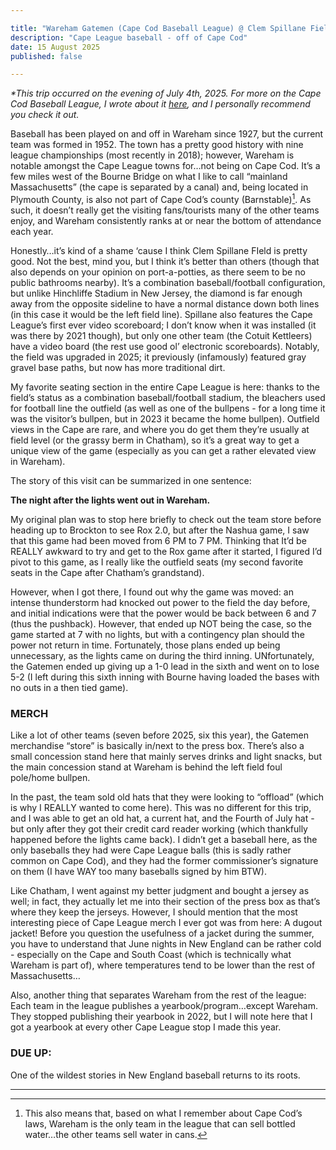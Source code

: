 ```yaml
---

title: "Wareham Gatemen (Cape Cod Baseball League) @ Clem Spillane Field"
description: "Cape League baseball - off of Cape Cod"
date: 15 August 2025
published: false

---
```

*\*This trip occurred on the evening of July 4th, 2025. For more on the Cape Cod Baseball League, I wrote about it [here](ccbl_overview), and I personally recommend you check it out.*

Baseball has been played on and off in Wareham since 1927, but the current team was formed in 1952. The town has a pretty good history with nine league championships (most recently in 2018); however, Wareham is notable amongst the Cape League towns for…not being on Cape Cod. It’s a few miles west of the Bourne Bridge on what I like to call “mainland Massachusetts” (the cape is separated by a canal) and, being located in Plymouth County, is also not part of Cape Cod’s county (Barnstable)[^1]. As such, it doesn’t really get the visiting fans/tourists many of the other teams enjoy, and Wareham consistently ranks at or near the bottom of attendance each year.

Honestly…it’s kind of a shame ‘cause I think Clem Spillane FIeld is pretty good. Not the best, mind you, but I think it’s better than others (though that also depends on your opinion on port-a-potties, as there seem to be no public bathrooms nearby). It’s a combination baseball/football configuration, but unlike Hinchliffe Stadium in New Jersey, the diamond is far enough away from the opposite sideline to have a normal distance down both lines (in this case it would be the left field line). Spillane also features the Cape League’s first ever video scoreboard; I don’t know when it was installed (it was there by 2021 though), but only one other team (the Cotuit Kettleers) have a video board (the rest use good ol’ electronic scoreboards). Notably, the field was upgraded in 2025; it previously (infamously) featured gray gravel base paths, but now has more traditional dirt.

My favorite seating section in the entire Cape League is here: thanks to the field’s status as a combination baseball/football stadium, the bleachers used for football line the outfield (as well as one of the bullpens - for a long time it was the visitor’s bullpen, but in 2023 it became the home bullpen). Outfield views in the Cape are rare, and where you do get them they’re usually at field level (or the grassy berm in Chatham), so it’s a great way to get a unique view of the game (especially as you can get a rather elevated view in Wareham). 

The story of this visit can be summarized in one sentence:

**The night after the lights went out in Wareham.**

My original plan was to stop here briefly to check out the team store before heading up to Brockton to see Rox 2.0, but after the Nashua game, I saw that this game had been moved from 6 PM to 7 PM. Thinking that It’d be REALLY awkward to try and get to the Rox game after it started, I figured I’d pivot to this game, as I really like the outfield seats (my second favorite seats in the Cape after Chatham’s grandstand).

However, when I got there, I found out why the game was moved: an intense thunderstorm had knocked out power to the field the day before, and initial indications were that the power would be back between 6 and 7 (thus the pushback). However, that ended up NOT being the case, so the game started at 7 with no lights, but with a contingency plan should the power not return in time. Fortunately, those plans ended up being unnecessary, as the lights came on during the third inning. UNfortunately, the Gatemen ended up giving up a 1-0 lead in the sixth and went on to lose 5-2 (I left during this sixth inning with Bourne having loaded the bases with no outs in a then tied game).

### MERCH

Like a lot of other teams (seven before 2025, six this year), the Gatemen merchandise “store” is basically in/next to the press box. There’s also a small concession stand here that mainly serves drinks and light snacks, but the main concession stand at Wareham is behind the left field foul pole/home bullpen.

In the past, the team sold old hats that they were looking to “offload” (which is why I REALLY wanted to come here). This was no different for this trip, and I was able to get an old hat, a current hat, and the Fourth of July hat - but only after they got their credit card reader working (which thankfully happened before the lights came back). I didn’t get a baseball here, as the only baseballs they had were Cape League balls (this is sadly rather common on Cape Cod), and they had the former commissioner’s signature on them (I have WAY too many baseballs signed by him BTW).

Like Chatham, I went against my better judgment and bought a jersey as well; in fact, they actually let me into their section of the press box as that’s where they keep the jerseys. However, I should mention that the most interesting piece of Cape League merch I ever got was from here: A dugout jacket! Before you question the usefulness of a jacket during the summer, you have to understand that June nights in New England can be rather cold - especially on the Cape and South Coast (which is technically what Wareham is part of), where temperatures tend to be lower than the rest of Massachusetts…

Also, another thing that separates Wareham from the rest of the league: Each team in the league publishes a yearbook/program…except Wareham. They stopped publishing their yearbook in 2022, but I will note here that I got a yearbook at every other Cape League stop I made this year.


### DUE UP:
One of the wildest stories in New England baseball returns to its roots.

___
[^1]:This also means that, based on what I remember about Cape Cod’s laws, Wareham is the only team in the league that can sell bottled water…the other teams sell water in cans.